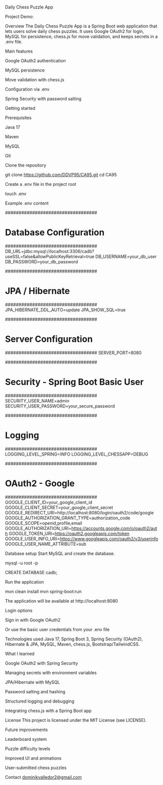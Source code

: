Daily Chess Puzzle App










Project Demo:


Overview
The Daily Chess Puzzle App is a Spring Boot web application that lets users solve daily chess puzzles. It uses Google OAuth2 for login, MySQL for persistence, chess.js for move validation, and keeps secrets in a .env file.

Main features

Google OAuth2 authentication

MySQL persistence

Move validation with chess.js

Configuration via .env

Spring Security with password salting

Getting started

Prerequisites

Java 17

Maven

MySQL

Git

Clone the repository

git clone https://github.com/DDVP95/CA95.git
cd CA95


Create a .env file in the project root

touch .env


Example .env content

##################################
# Database Configuration
##################################
DB_URL=jdbc:mysql://localhost:3306/cadb?useSSL=false&allowPublicKeyRetrieval=true
DB_USERNAME=your_db_user
DB_PASSWORD=your_db_password

##################################
# JPA / Hibernate
##################################
JPA_HIBERNATE_DDL_AUTO=update
JPA_SHOW_SQL=true

##################################
# Server Configuration
##################################
SERVER_PORT=8080

##################################
# Security - Spring Boot Basic User
##################################
SECURITY_USER_NAME=admin
SECURITY_USER_PASSWORD=your_secure_password

##################################
# Logging
##################################
LOGGING_LEVEL_SPRING=INFO
LOGGING_LEVEL_CHESSAPP=DEBUG

##################################
# OAuth2 - Google
##################################
GOOGLE_CLIENT_ID=your_google_client_id
GOOGLE_CLIENT_SECRET=your_google_client_secret
GOOGLE_REDIRECT_URI=http://localhost:8080/login/oauth2/code/google
GOOGLE_AUTHORIZATION_GRANT_TYPE=authorization_code
GOOGLE_SCOPE=openid,profile,email
GOOGLE_AUTHORIZATION_URI=https://accounts.google.com/o/oauth2/auth
GOOGLE_TOKEN_URI=https://oauth2.googleapis.com/token
GOOGLE_USER_INFO_URI=https://www.googleapis.com/oauth2/v3/userinfo
GOOGLE_USER_NAME_ATTRIBUTE=sub


Database setup
Start MySQL and create the database.

mysql -u root -p

CREATE DATABASE cadb;


Run the application

mvn clean install
mvn spring-boot:run


The application will be available at
http://localhost:8080

Login options

Sign in with Google OAuth2

Or use the basic user credentials from your .env file

Technologies used
Java 17, Spring Boot 3, Spring Security (OAuth2), Hibernate & JPA, MySQL, Maven, chess.js, Bootstrap/TailwindCSS.

What I learned

Google OAuth2 with Spring Security

Managing secrets with environment variables

JPA/Hibernate with MySQL

Password salting and hashing

Structured logging and debugging

Integrating chess.js with a Spring Boot app

License
This project is licensed under the MIT License (see LICENSE).

Future improvements

Leaderboard system

Puzzle difficulty levels

Improved UI and animations

User-submitted chess puzzles

Contact
dominikvalledor2@gmail.com
